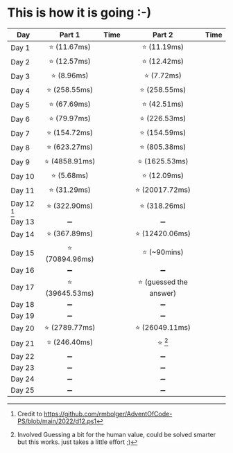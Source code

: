# This is how it is going :-)
|**Day**|**Part 1**|**Time**|**Part 2**|**Time**|
|--|:--:|:--:|:--:|:--:|
|Day 1      | :star: (11.67ms)      || :star: (11.19ms)              ||
|Day 2      | :star: (12.57ms)      || :star: (12.42ms)              ||
|Day 3      | :star: (8.96ms)       || :star: (7.72ms)               ||
|Day 4      | :star: (258.55ms)     || :star: (258.55ms)             ||
|Day 5      | :star: (67.69ms)      || :star: (42.51ms)              ||
|Day 6      | :star: (79.97ms)      || :star: (226.53ms)             ||
|Day 7      | :star: (154.72ms)     || :star: (154.59ms)             ||
|Day 8      | :star: (623.27ms)     || :star: (805.38ms)             ||
|Day 9      | :star: (4858.91ms)    || :star: (1625.53ms)            ||
|Day 10     | :star: (5.68ms)       || :star: (12.09ms)              ||
|Day 11     | :star: (31.29ms)      || :star: (20017.72ms)           ||
|Day 12 [^1]| :star: (322.90ms)     || :star: (318.26ms)             || 
|Day 13     | :heavy_minus_sign:    || :heavy_minus_sign:            ||
|Day 14     | :star: (367.89ms)     || :star: (12420.06ms)           ||
|Day 15     | :star: (70894.96ms)   || :star: (~90mins)              ||
|Day 16     | :heavy_minus_sign:    || :heavy_minus_sign:            ||
|Day 17     | :star: (39645.53ms)   || :star: (guessed the answer)   ||
|Day 18     | :heavy_minus_sign:    || :heavy_minus_sign:            ||
|Day 19     | :heavy_minus_sign:    || :heavy_minus_sign:            ||
|Day 20     | :star: (2789.77ms)    || :star: (26049.11ms)           ||
|Day 21     | :star: (246.40ms)     || :star: [^2]                   ||
|Day 22     | :heavy_minus_sign:    || :heavy_minus_sign:            ||
|Day 23     | :heavy_minus_sign:    || :heavy_minus_sign:            ||
|Day 24     | :heavy_minus_sign:    || :heavy_minus_sign:            ||
|Day 25     | :heavy_minus_sign:    || :heavy_minus_sign:            ||

[^1]: Credit to https://github.com/rmbolger/AdventOfCode-PS/blob/main/2022/d12.ps1
[^2]: Involved Guessing a bit for the human value, could be solved smarter but this works. just takes a little effort ;)